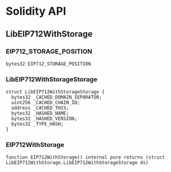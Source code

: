 # Solidity API

## LibEIP712WithStorage

### EIP712_STORAGE_POSITION

```solidity
bytes32 EIP712_STORAGE_POSITION
```

### LibEIP712WithStorageStorage

```solidity
struct LibEIP712WithStorageStorage {
  bytes32 _CACHED_DOMAIN_SEPARATOR;
  uint256 _CACHED_CHAIN_ID;
  address _CACHED_THIS;
  bytes32 _HASHED_NAME;
  bytes32 _HASHED_VERSION;
  bytes32 _TYPE_HASH;
}
```

### EIP712WithStorage

```solidity
function EIP712WithStorage() internal pure returns (struct LibEIP712WithStorage.LibEIP712WithStorageStorage ds)
```

